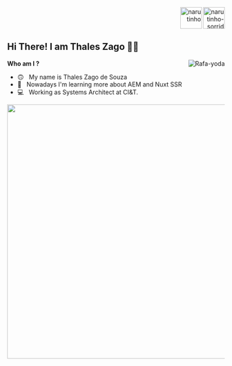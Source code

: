 <div align="right" margin="0px" padding="0px">
  <img align="right" width="50" height="50" alt="narutinho-sorridente" src="https://freight.cargo.site/w/1080/i/e995cdbeeaf928355de6243e6ec309e640589e2f8b2e5cbe0e7f4bc4f0284a2a/naruto_walk_GIF.gif">

  <img widht="50" height="50" alt="narutinho" src="https://media2.giphy.com/media/XbPW7ZsiGCiyznhnIm/200.gif">
  
</div>
 
## Hi There! I am Thales Zago 👋🏻  

<img align="right" alt="Rafa-yoda" src="https://media.discordapp.net/attachments/795333223180927007/887777182586392656/ezgif.com-gif-maker.gif?width=150&height=150"> 
<div>
  <b> Who am I ? </b> <br>
  <ul>
    <li> 🙃 &nbsp; My name is Thales Zago de Souza </li>
    <li> 🤯 &nbsp; Nowadays I'm learning more about AEM and Nuxt SSR </li>
    <li> 💻 &nbsp; Working as Systems Architect at CI&T. </li>
  </ul>
  <a href="https://github.com/ThalesZago">
    <img align="center" width="588px" src="https://github-readme-stats.vercel.app/api?username=ThalesZago&show_icons=true&theme=github_dark&include_all_commits=true&count_private=true"/> 
  </a> 
</div>
